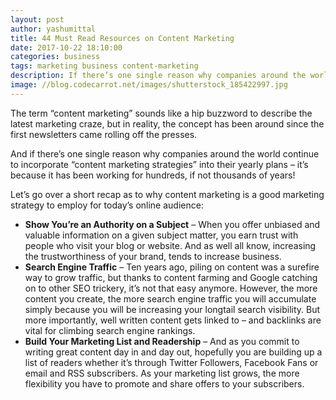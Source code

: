 ```yaml
---
layout: post
author: yashumittal
title: 44 Must Read Resources on Content Marketing
date: 2017-10-22 18:10:00
categories: business
tags: marketing business content-marketing
description: If there’s one single reason why companies around the world continue to incorporate “content marketing strategies” into their yearly plans – it’s because it has been working for hundreds, if not thousands of years!
image: //blog.codecarrot.net/images/shutterstock_185422997.jpg
---
```


The term “content marketing” sounds like a hip buzzword to describe the latest marketing craze, but in reality, the concept has been around since the first newsletters came rolling off the presses.

And if there’s one single reason why companies around the world continue to incorporate “content marketing strategies” into their yearly plans – it’s because it has been working for hundreds, if not thousands of years!

Let’s go over a short recap as to why content marketing is a good marketing strategy to employ for today’s online audience:

* **Show You’re an Authority on a Subject** – When you offer unbiased and valuable information on a given subject matter, you earn trust with people who visit your blog or website. And as well all know, increasing the trustworthiness of your brand, tends to increase business.
* **Search Engine Traffic** – Ten years ago, piling on content was a surefire way to grow traffic, but thanks to content farming and Google catching on to other SEO trickery, it’s not that easy anymore. However, the more content you create, the more search engine traffic you will accumulate simply because you will be increasing your longtail search visibility. But more importantly, well written content gets linked to – and backlinks are vital for climbing search engine rankings.
* **Build Your Marketing List and Readership** – And as you commit to writing great content day in and day out, hopefully you are building up a list of readers whether it’s through Twitter Followers, Facebook Fans or email and RSS subscribers. As your marketing list grows, the more flexibility you have to promote and share offers to your subscribers.